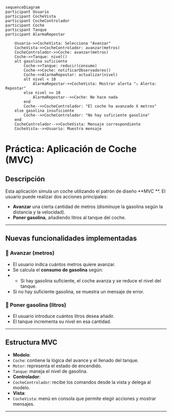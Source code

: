 ```mermaid
sequenceDiagram
participant Usuario
participant CocheVista
participant CocheControlador
participant Coche
participant Tanque
participant AlarmaRepostar

    Usuario->>CocheVista: Selecciona "Avanzar"
    CocheVista->>CocheControlador: avanzar(metros)
    CocheControlador->>Coche: avanzar(metros)
    Coche->>Tanque: nivel()
    alt gasolina suficiente
        Coche->>Tanque: reducir(consumo)
        Coche->>Coche: notificarObservadores()
        Coche->>AlarmaRepostar: actualizar(nivel)
        alt nivel < 10
            AlarmaRepostar->>CocheVista: Mostrar alerta "⚠️ Alerta: Repostar"
        else nivel >= 10
            AlarmaRepostar-->>Coche: No hace nada
        end
        Coche-->>CocheControlador: "El coche ha avanzado X metros"
    else gasolina insuficiente
        Coche-->>CocheControlador: "No hay suficiente gasolina"
    end
    CocheControlador-->>CocheVista: Mensaje correspondiente
    CocheVista-->>Usuario: Muestra mensaje
```



# Práctica: Aplicación de Coche (MVC)

## Descripción

Esta aplicación simula un coche utilizando el patrón de diseño **MVC **. El usuario puede realizar dos acciones principales:

- **Avanzar** una cierta cantidad de metros (disminuye la gasolina según la distancia y la velocidad).
- **Poner gasolina**, añadiendo litros al tanque del coche.

---

##  Nuevas funcionalidades implementadas

### 🔹 Avanzar (metros)
- El usuario indica cuántos metros quiere avanzar.
- Se calcula el **consumo de gasolina** según:
- - Si hay gasolina suficiente, el coche avanza y se reduce el nivel del tanque.
- Si no hay suficiente gasolina, se muestra un mensaje de error.

### 🔹 Poner gasolina (litros)
- El usuario introduce cuántos litros desea añadir.
- El tanque incrementa su nivel en esa cantidad.

---

## Estructura MVC

- **Modelo**:
- `Coche`: contiene la lógica del avance y el llenado del tanque.
- `Motor`: representa el estado de encendido.
- `Tanque`: maneja el nivel de gasolina.
- **Controlador**:
- `CocheControlador`: recibe los comandos desde la vista y delega al modelo.
- **Vista**:
- `CocheVista`: menú en consola que permite elegir acciones y mostrar mensajes.

---




